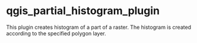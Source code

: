 # qgis_partial_histogram_plugin
This plugin creates histogram of a part of a raster. The histogram is created according to the specified polygon layer.

